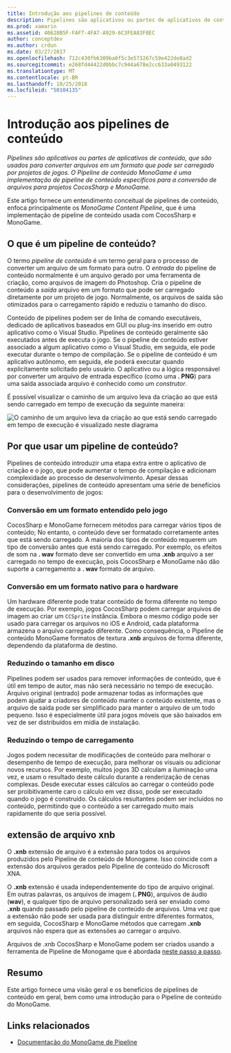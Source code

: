 ```yaml
---
title: Introdução aos pipelines de conteúdo
description: Pipelines são aplicativos ou partes de aplicativos de conteúdo, que são usados para converter arquivos em um formato que pode ser carregado por projetos de jogos. O Pipeline de conteúdo MonoGame é uma implementação de pipeline de conteúdo específicos para a conversão de arquivos para projetos CocosSharp e MonoGame.
ms.prod: xamarin
ms.assetid: 40628B5F-FAF7-4FA7-A929-6C3FEA83F8EC
author: conceptdev
ms.author: crdun
ms.date: 03/27/2017
ms.openlocfilehash: 712c430fb6309ba0f5c3e573267c59e422de8ad2
ms.sourcegitcommit: e268fd44422d0bbc7c944a678e2cc633a0493122
ms.translationtype: MT
ms.contentlocale: pt-BR
ms.lasthandoff: 10/25/2018
ms.locfileid: "50104135"
---
```

# <a name="introduction-to-content-pipelines"></a>Introdução aos pipelines de conteúdo

_Pipelines são aplicativos ou partes de aplicativos de conteúdo, que são usados para converter arquivos em um formato que pode ser carregado por projetos de jogos. O Pipeline de conteúdo MonoGame é uma implementação de pipeline de conteúdo específicos para a conversão de arquivos para projetos CocosSharp e MonoGame._

Este artigo fornece um entendimento conceitual de pipelines de conteúdo, enfoca principalmente os *MonoGame Content Pipeline*, que é uma implementação de pipeline de conteúdo usada com CocosSharp e MonoGame.


## <a name="what-is-a-content-pipeline"></a>O que é um pipeline de conteúdo?

O termo *pipeline de conteúdo* é um termo geral para o processo de converter um arquivo de um formato para outro. O *entrada* do pipeline de conteúdo normalmente é um arquivo gerado por uma ferramenta de criação, como arquivos de imagem do Photoshop. Cria o pipeline de conteúdo a *saída* arquivo em um formato que pode ser carregado diretamente por um projeto de jogo. Normalmente, os arquivos de saída são otimizados para o carregamento rápido e reduziu o tamanho do disco.

Conteúdo de pipelines podem ser de linha de comando executáveis, dedicado de aplicativos baseados em GUI ou plug-ins inserido em outro aplicativo como o Visual Studio. Pipelines de conteúdo geralmente são executados antes de executa o jogo. Se o pipeline de conteúdo estiver associado a algum aplicativo como o Visual Studio, em seguida, ele pode executar durante o tempo de compilação. Se o pipeline de conteúdo é um aplicativo autônomo, em seguida, ele poderá executar quando explicitamente solicitado pelo usuário. O aplicativo ou a lógica responsável por converter um arquivo de entrada específico (como uma **. PNG**) para uma saída associada arquivo é conhecido como um *construtor*. 

É possível visualizar o caminho de um arquivo leva da criação ao que está sendo carregado em tempo de execução da seguinte maneira:

![](introduction-images/image1.png "O caminho de um arquivo leva da criação ao que está sendo carregado em tempo de execução é visualizado neste diagrama")

## <a name="why-use-a-content-pipeline"></a>Por que usar um pipeline de conteúdo?

Pipelines de conteúdo introduzir uma etapa extra entre o aplicativo de criação e o jogo, que pode aumentar o tempo de compilação e adicionam complexidade ao processo de desenvolvimento. Apesar dessas considerações, pipelines de conteúdo apresentam uma série de benefícios para o desenvolvimento de jogos:


### <a name="converting-to-a-format-understood-by-the-game"></a>Conversão em um formato entendido pelo jogo

CocosSharp e MonoGame fornecem métodos para carregar vários tipos de conteúdo; No entanto, o conteúdo deve ser formatado corretamente antes que está sendo carregado. A maioria dos tipos de conteúdo requerem um tipo de conversão antes que está sendo carregado. Por exemplo, os efeitos de som na **. wav** formato deve ser convertido em uma **.xnb** arquivo a ser carregado no tempo de execução, pois CocosSharp e MonoGame não dão suporte a carregamento a **. wav** formato de arquivo.


### <a name="converting-to-a-format-native-to-the-hardware"></a>Conversão em um formato nativo para o hardware

Um hardware diferente pode tratar conteúdo de forma diferente no tempo de execução. Por exemplo, jogos CocosSharp podem carregar arquivos de imagem ao criar um `CCSprite` instância. Embora o mesmo código pode ser usado para carregar os arquivos no iOS e Android, cada plataforma armazena o arquivo carregado diferente. Como consequência, o Pipeline de conteúdo MonoGame formatos de textura **.xnb** arquivos de forma diferente, dependendo da plataforma de destino.


### <a name="reducing-size-on-disk"></a>Reduzindo o tamanho em disco 

Pipelines podem ser usados para remover informações de conteúdo, que é útil em tempo de autor, mas não será necessário no tempo de execução. Arquivo original (entrado) pode armazenar todas as informações que podem ajudar a criadores de conteúdo manter o conteúdo existente, mas o arquivo de saída pode ser simplificado para manter o arquivo de um todo pequeno. Isso é especialmente útil para jogos móveis que são baixados em vez de ser distribuídos em mídia de instalação.


### <a name="reducing-load-time"></a>Reduzindo o tempo de carregamento

Jogos podem necessitar de modificações de conteúdo para melhorar o desempenho de tempo de execução, para melhorar os visuais ou adicionar novos recursos. Por exemplo, muitos jogos 3D calculam a iluminação uma vez, e usam o resultado deste cálculo durante a renderização de cenas complexas. Desde executar esses cálculos ao carregar o conteúdo pode ser proibitivamente caro o cálculo em vez disso, pode ser executado quando o jogo é construído. Os cálculos resultantes podem ser incluídos no conteúdo, permitindo que o conteúdo a ser carregado muito mais rapidamente do que seria possível. 


## <a name="xnb-file-extension"></a>extensão de arquivo xnb

O **.xnb** extensão de arquivo é a extensão para todos os arquivos produzidos pelo Pipeline de conteúdo de Monogame. Isso coincide com a extensão dos arquivos gerados pelo Pipeline de conteúdo do Microsoft XNA.

O **.xnb** extensão é usada independentemente do tipo de arquivo original. Em outras palavras, os arquivos de imagem (**. PNG**), arquivos de áudio (**wav**), e qualquer tipo de arquivo personalizado será ser enviado como **.xnb** quando passado pelo pipeline de conteúdo de arquivos. Uma vez que a extensão não pode ser usada para distinguir entre diferentes formatos, em seguida, CocosSharp e MonoGame métodos que carregam **.xnb** arquivos não espera que as extensões ao carregar o arquivo.

Arquivos de .xnb CocosSharp e MonoGame podem ser criados usando a ferramenta de Pipeline de Monogame que é abordada [neste passo a passo](~/graphics-games/cocossharp/content-pipeline/walkthrough.md).


## <a name="summary"></a>Resumo

Este artigo fornece uma visão geral e os benefícios de pipelines de conteúdo em geral, bem como uma introdução para o Pipeline de conteúdo do MonoGame.

## <a name="related-links"></a>Links relacionados

- [Documentação do MonoGame de Pipeline](http://www.monogame.net/documentation/?page=Pipeline)
